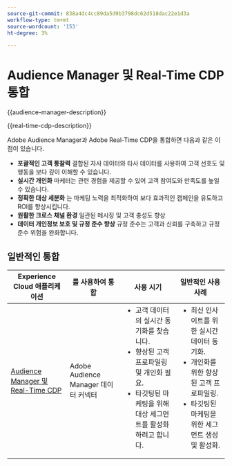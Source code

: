 ```yaml
---
source-git-commit: 838a4dc4cc89da5d9b3798dc62d518dac22e1d3a
workflow-type: tm+mt
source-wordcount: '153'
ht-degree: 3%

---
```



# Audience Manager 및 Real-Time CDP 통합

{{audience-manager-description}}

{{real-time-cdp-description}}

Adobe Audience Manager과 Adobe Real-Time CDP을 통합하면 다음과 같은 이점이 있습니다.

+ **포괄적인 고객 통찰력** 결합된 자사 데이터와 타사 데이터를 사용하여 고객 선호도 및 행동을 보다 깊이 이해할 수 있습니다.
+ **실시간 개인화** 마케터는 관련 경험을 제공할 수 있어 고객 참여도와 만족도를 높일 수 있습니다.
+ **정확한 대상 세분화** 는 마케팅 노력을 최적화하여 보다 효과적인 캠페인을 유도하고 ROI를 향상시킵니다.
+ **원활한 크로스 채널 환경** 일관된 메시징 및 고객 충성도 향상
+ **데이터 개인정보 보호 및 규정 준수 향상** 규정 준수는 고객과 신뢰를 구축하고 규정 준수 위험을 완화합니다.

## 일반적인 통합

<table>
    <thead>
        <tr>
            <th>Experience Cloud 애플리케이션</th>
            <th>를 사용하여 통합</th>
            <th>사용 시기</th>
            <th>일반적인 사용 사례</th>
        </tr>
    </thead>
    <tbody>
        <tr>
            <td>
                <a href="https://experienceleague.adobe.com/docs/platform-learn/tutorials/sources/ingest-data-from-aam.html" target="_blank" rel="noreferrer">Audience Manager 및 Real-Time CDP</a>
            </td>
            <td>Adobe Audience Manager 데이터 커넥터</td>
            <td>
                <ul style="margin-top: 0;">
                    <li>고객 데이터의 실시간 동기화를 찾습니다.</li>
                    <li>향상된 고객 프로파일링 및 개인화 필요.</li>
                    <li>타깃팅된 마케팅을 위해 대상 세그먼트를 활성화하려고 합니다.</li>
                </ul>
            </td>
            <td>
                <ul style="margin-top: 0;">
                    <li>최신 인사이트를 위한 실시간 데이터 동기화.</li>
                    <li>개인화를 위한 향상된 고객 프로파일링.</li>
                    <li>타깃팅된 마케팅을 위한 세그먼트 생성 및 활성화.</li>
                </ul>
            </td>
        </tr>
    </tbody>
</table>
